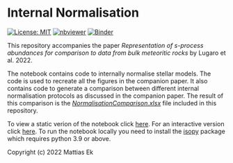 # Internal Normalisation
[![License: MIT](https://img.shields.io/badge/License-MIT-yellow.svg)](https://github.com/mattias-ek/internal_normalisation/blob/main/LICENSE)
[![nbviewer](https://raw.githubusercontent.com/jupyter/design/master/logos/Badges/nbviewer_badge.svg)](https://nbviewer.org/github/mattias-ek/internal_normalisation/blob/main/EPJA_CompanionNotebook.ipynb)
[![Binder](https://mybinder.org/badge_logo.svg)](https://mybinder.org/v2/gh/mattias-ek/internal_normalisation/HEAD?labpath=EPJA_CompanionNotebook.ipynb)

This repository accompanies the paper *Representation of s-process abundances for comparison to data from bulk meteoritic rocks* by Lugaro et al. 2022.

The notebook contains code to internally normalise stellar models. The code is used to recreate all the figures in the companion paper. It also contains code to generate a comparison between different internal normalisation protocols as discussed in the companion paper. The result of this comparison is the [*NormalisationComparison.xlsx*](https://github.com/mattias-ek/internal_normalisation/raw/main/NormalisationComparison.xlsx) file included in this repository.

To view a static verion of the notebook click [here](https://nbviewer.org/github/mattias-ek/internal_normalisation/blob/main/EPJA_CompanionNotebook.ipynb). For an interactive version click [here](https://mybinder.org/v2/gh/mattias-ek/internal_normalisation/HEAD?labpath=EPJA_CompanionNotebook.ipynb). To run the notebook locally you need to install the [isopy](https://isopy.readthedocs.io/en/latest/installation.html) package which requires python 3.9 or above.

Copyright (c) 2022 Mattias Ek
